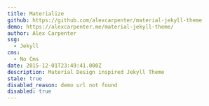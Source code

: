 ```yaml
---
title: Materialize
github: https://github.com/alexcarpenter/material-jekyll-theme
demo: https://alexcarpenter.me/material-jekyll-theme/
author: Alex Carpenter
ssg:
  - Jekyll
cms:
  - No Cms
date: 2015-12-01T23:49:41.000Z
description: Material Design inspired Jekyll Theme
stale: true
disabled_reason: demo url not found
disabled: true
---
```

